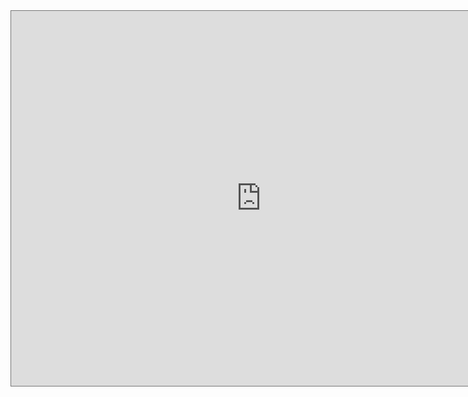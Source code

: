 
<iframe src="https://calendar.google.com/calendar/embed?height=600&amp;wkst=1&amp;bgcolor=%23ffffff&amp;ctz=America%2FNew_York&amp;src=Y19lajU2ZGU5cHRjaXN2c2F0ZG9oZ2JhMTZtNEBncm91cC5jYWxlbmRhci5nb29nbGUuY29t&amp;color=%23AD1457&amp;showTitle=1&amp;showNav=0&amp;showPrint=0&amp;showTabs=1&amp;mode=AGENDA" style="border:solid 1px #777" width="800" height="600" frameborder="0" scrolling="no"></iframe>

